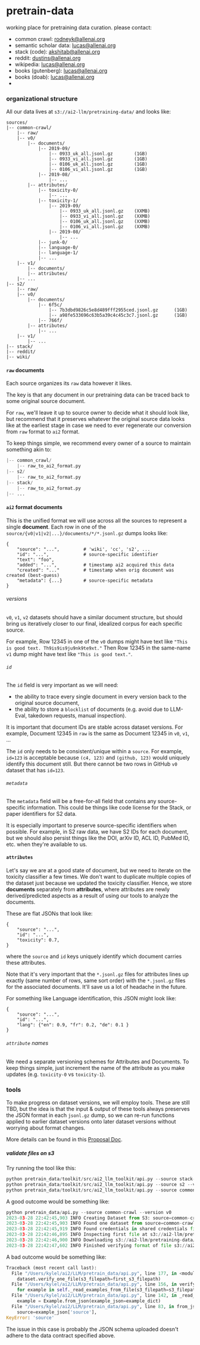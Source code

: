 # pretrain-data

working place for pretraining data curation. please contact:
- common crawl: rodneyk@allenai.org
- semantic scholar data: lucas@allenai.org
- stack (code): akshitab@allenai.org
- reddit: dustins@allenai.org
- wikipedia: lucas@allenai.org
- books (gutenberg): lucas@allenai.org
- books (doab): lucas@allenai.org
-

### organizational structure

All our data lives at `s3://ai2-llm/pretraining-data/` and looks like:

```
sources/
|-- common-crawl/
    |-- raw/
    |-- v0/
        |-- documents/
            |-- 2019-09/
                |-- 0933_uk_all.jsonl.gz        (1GB)
                |-- 0933_vi_all.jsonl.gz        (1GB)
                |-- 0106_uk_all.jsonl.gz        (1GB)
                |-- 0106_vi_all.jsonl.gz        (1GB)
            |-- 2019-08/
                |-- ...
        |-- attributes/
            |-- toxicity-0/
                |-- ...
            |-- toxicity-1/
                |-- 2019-09/
                    |-- 0933_uk_all.jsonl.gz    (XXMB)
                    |-- 0933_vi_all.jsonl.gz    (XXMB)
                    |-- 0106_uk_all.jsonl.gz    (XXMB)
                    |-- 0106_vi_all.jsonl.gz    (XXMB)
                |-- 2019-08/
                    |-- ...
            |-- junk-0/
            |-- language-0/
            |-- language-1/
            |-- ...
    |-- v1/
        |-- documents/
        |-- attributes/
    |-- ...
|-- s2/
    |-- raw/
    |-- v0/
        |-- documents/
            |-- 6f5c/
                |-- 7b3dbd9826c5e8d489fff2955ced.jsonl.gz      (1GB)
                |-- a98fe533696c63b5a39c4c45c3c7.jsonl.gz      (1GB)
            |-- 766f/
        |-- attributes/
            |-- ...
    |-- v1/
        |-- ...
|-- stack/
|-- reddit/
|-- wiki/
```

#### `raw` documents

Each source organizes its `raw` data however it likes.

The key is that any document in our pretraining data can be traced back to some original source document.

For `raw`, we'll leave it up to source owner to decide what it should look like, but recommend that it preserves whatever the original source data looks like at the earliest stage in case we need to ever regenerate our conversion from `raw` format to `ai2` format.

To keep things simple, we recommend every owner of a source to maintain something akin to:
```python
|-- common_crawl/
    |-- raw_to_ai2_format.py
|-- s2/
    |-- raw_to_ai2_format.py
|-- stack/
    |-- raw_to_ai2_format.py
|-- ...
```


#### `ai2` format documents

This is the unified format we will use across all the sources to represent a single **document**. Each row in one of the `source/{v0|v1|v2|...}/documents/*/*.jsonl.gz` dumps looks like:

```
{
    "source": "...",         # 'wiki', 'cc', 's2', ...
    "id": "...",             # source-specific identifier
    "text": "foo",
    "added": "...",          # timestamp ai2 acquired this data
    "created": "..."         # timestamp when orig document was created (best-guess)
    "metadata": {...}        # source-specific metadata
}
```

###### versions

`v0`, `v1`, `v2` datasets should have a similar document structure, but should bring us iteratively closer to our final, idealized corpus for each specific source.

For example, Row 12345 in one of the `v0` dumps might have text like `"This is good text. Th9is9is9ju9nk9te9xt."` Then Row 12345 in the same-name `v1` dump might have text like `"This is good text."`.


###### `id`

The `id` field is very important as we will need:

 * the ability to trace every single document in every version back to the original source document,
 * the ability to store a `blocklist` of documents (e.g. avoid due to LLM-Eval, takedown requests, manual inspection).

It is important that document IDs are stable across dataset versions. For example, Document 12345 in `raw` is the same as Document 12345 in `v0`, `v1`, ...

The `id` only needs to be consistent/unique within a `source`. For example, `id=123` is acceptable because `(c4, 123)` and `(github, 123)` would uniquely identify this document still. But there cannot be two rows in GitHub `v0` dataset that has `id=123`.


###### `metadata`

The `metadata` field will be a free-for-all field that contains any source-specific information. This could be things like code license for the Stack, or paper identifiers for S2 data.

It is especially important to preserve source-specific identifiers when possible. For example, in S2 raw data, we have S2 IDs for each document, but we should also persist things like the DOI, arXiv ID, ACL ID, PubMed ID, etc. when they're available to us.


#### `attributes`

Let's say we are at a good state of document, but we need to iterate on the toxicity classifier a few times. We don't want to duplicate multiple copies of the dataset just because we updated the toxicity classifier. Hence, we store **documents** separately from **attributes**, where attributes are newly derived/predicted aspects as a result of using our tools to analyze the documents.

These are flat JSONs that look like:

```
{
    "source": "...",
    "id": "...",
    "toxicity": 0.7,
}
```

where the `source` and `id` keys uniquely identify which document carries these attributes.

Note that it's very important that the `*.jsonl.gz` files for attributes lines up exactly (same number of rows, same sort order) with the `*.jsonl.gz` files for the associated documents. It'll save us a lot of headache in the future.


For something like Language identification, this JSON might look like:

```
{
    "source": "...",
    "id": "...",
    "lang": {"en": 0.9, "fr": 0.2, "de": 0.1 }
}
```

###### `attribute` names

We need a separate versioning schemes for Attributes and Documents. To keep things simple, just increment the name of the attribute as you make updates (e.g. `toxicity-0` vs `toxicity-1`).



### tools

To make progress on dataset versions, we will employ tools. These are still TBD, but the idea is that the input & output of these tools always preserves the JSON format in each `jsonl.gz` dump, so we can re-run functions applied to earlier dataset versions onto later dataset versions without worrying about format changes.

More details can be found in this [Proposal Doc](https://docs.google.com/document/d/18T5_v3QeWPiiuSsUi09_6-ZxW_i47cBatblABb9IZ0M/edit?usp=sharing).


##### validate files on s3

Try running the tool like this:
```python
python pretrain_data/toolkit/src/ai2_llm_toolkit/api.py --source stack-dedup --version raw
python pretrain_data/toolkit/src/ai2_llm_toolkit/api.py --source s2 --version v2_hard_dedup
python pretrain_data/toolkit/src/ai2_llm_toolkit/api.py --source common-crawl --version v0
```

A good outcome would be something like:
```python
python pretrain_data/api.py --source common-crawl --version v0
2023-03-28 22:42:45,903 INFO Creating Dataset from S3: source=common-crawl version=v0
2023-03-28 22:42:45,903 INFO Found one dataset from source=common-crawl version=v0
2023-03-28 22:42:45,919 INFO Found credentials in shared credentials file: ~/.aws/credentials
2023-03-28 22:42:46,895 INFO Inspecting first file at s3://ai2-llm/pretraining-data/sources/common-crawl/v0/documents/mined_split/2021-49/0000/af_all.json.gz
2023-03-28 22:42:46,900 INFO Downloading s3://ai2-llm/pretraining-data/sources/common-crawl/v0/documents/mined_split/2021-49/0000/af_all.json.gz to a temporary file
2023-03-28 22:42:47,602 INFO Finished verifying format of file s3://ai2-llm/pretraining-data/sources/common-crawl/v0/documents/mined_split/2021-49/0000/af_all.json.gz
```

A bad outcome would be something like:
```python
Traceback (most recent call last):
  File "/Users/kylel/ai2/LLM/pretrain_data/api.py", line 177, in <module>
    dataset.verify_one_file(s3_filepath=first_s3_filepath)
  File "/Users/kylel/ai2/LLM/pretrain_data/api.py", line 156, in verify_one_file
    for example in self._read_examples_from_file(s3_filepath=s3_filepath):
  File "/Users/kylel/ai2/LLM/pretrain_data/api.py", line 142, in _read_examples_from_file
    example = Example.from_json(example_json=example_dict)
  File "/Users/kylel/ai2/LLM/pretrain_data/api.py", line 83, in from_json
    source=example_json['source'],
KeyError: 'source'
```

The issue in this case is probably the JSON schema uploaded doesn't adhere to the data contract specified above.
